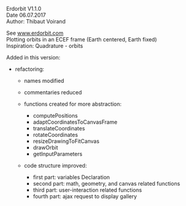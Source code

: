 Erdorbit V1.1.0 <br>
Date 06.07.2017 <br>
Author: Thibaut Voirand <br>

See www.erdorbit.com <br>
Plotting orbits in an ECEF frame (Earth centered, Earth fixed) <br>
Inspiration: Quadrature - orbits <br>

Added in this version: <br>

  - refactoring: <br>

      - names modified <br>

      - commentaries reduced <br>

      - functions created for more abstraction: <br>
          - computePositions
          - adaptCoordinatesToCanvasFrame
          - translateCoordinates
          - rotateCoordinates
          - resizeDrawingToFitCanvas
          - drawOrbit
          - getInputParameters

      - code structure improved: <br>
          - first part: variables Declaration
          - second part: math, geometry, and canvas related functions
          - third part: user-interaction related functions
          - fourth part: ajax request to display gallery
